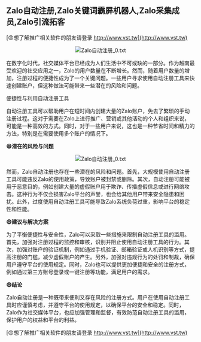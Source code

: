 ## **Zalo自动注册,Zalo关键词霸屏机器人,Zalo采集成员,Zalo引流拓客**

[😍想了解推广相关软件的朋友请登录 http://www.vst.tw](http://www.vst.tw)

 <center><img src="https://vst.tw/MP4/tuiguang/png/0.png" alt="Zalo自动注册_0.txt"></center>

在数字化时代，社交媒体平台已经成为人们生活中不可或缺的一部分。作为越南最受欢迎的社交应用之一，Zalo的用户数量在不断增长。然而，随着用户数量的增加，注册过程的便捷性成为了一个关键问题。一些用户寻求使用自动注册工具来快速创建账户，但这种做法可能带来一些潜在的风险和问题。

便捷性与利用自动注册工具

自动注册工具可以帮助用户在短时间内创建大量的Zalo账户，免去了繁琐的手动注册过程。这对于需要在Zalo上进行推广、营销或其他活动的个人和组织来说，可能是一种高效的方式。同时，对于一些用户来说，这也是一种节省时间和精力的方法，特别是在需要使用多个账户的情况下。

**😄潜在的风险与问题**

 <center><img src="https://vst.tw/MP4/tuiguang/png/4.png" alt="Zalo自动注册_0.txt"></center>

然而，Zalo自动注册也存在一些潜在的风险和问题。首先，大规模使用自动注册工具可能违反Zalo的使用政策，导致账户被封禁或删除。其次，自动注册可能被用于恶意目的，例如创建大量的虚假账户用于欺诈、传播虚假信息或进行网络攻击。这种行为不仅会损害Zalo平台的声誉，也会给其他用户带来安全隐患和困扰。此外，过度使用自动注册工具可能导致Zalo系统负荷过重，影响平台的稳定性和性能。

**😄建议与解决方案**

为了平衡便捷性与安全性，Zalo可以采取一些措施来限制自动注册工具的滥用。首先，加强对注册过程的监控和审核，识别并阻止使用自动注册工具的行为。其次，加强对账户的验证机制，例如通过手机验证、邮箱验证或人机识别等方式，提高注册的门槛，减少虚假账户的产生。另外，加强对违规行为的处罚和制裁，确保用户遵守平台的使用规定。同时，Zalo也可以提供更加便捷和安全的注册方式，例如通过第三方账号登录或一键注册等功能，满足用户的需求。

**😄结论**

Zalo自动注册是一种既带来便利又存在风险的注册方式。用户在使用自动注册工具时应谨慎考虑，并遵守平台的使用规定，以确保平台的安全和稳定。同时，Zalo作为社交媒体平台，也应加强管理和监督，有效防范自动注册工具的滥用，保护用户的权益和平台的利益。

[😍想了解推广相关软件的朋友请登录 http://www.vst.tw](http://www.vst.tw)



